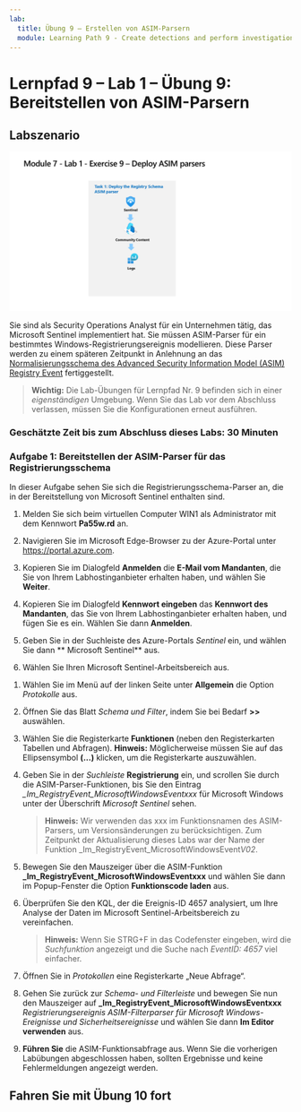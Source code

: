 ```yaml
---
lab:
  title: Übung 9 – Erstellen von ASIM-Parsern
  module: Learning Path 9 - Create detections and perform investigations using Microsoft Sentinel
---
```


# Lernpfad 9 – Lab 1 – Übung 9: Bereitstellen von ASIM-Parsern

## Labszenario

![Übersicht über Lab.](../Media/SC-200-Lab_Diagrams_Mod7_L1_Ex9.png)

Sie sind als Security Operations Analyst für ein Unternehmen tätig, das Microsoft Sentinel implementiert hat. Sie müssen ASIM-Parser für ein bestimmtes Windows-Registrierungsereignis modellieren. Diese Parser werden zu einem späteren Zeitpunkt in Anlehnung an das [Normalisierungsschema des Advanced Security Information Model (ASIM) Registry Event](https://docs.microsoft.com/azure/sentinel/registry-event-normalization-schema) fertiggestellt.

>**Wichtig:** Die Lab-Übungen für Lernpfad Nr. 9 befinden sich in einer *eigenständigen* Umgebung. Wenn Sie das Lab vor dem Abschluss verlassen, müssen Sie die Konfigurationen erneut ausführen.

### Geschätzte Zeit bis zum Abschluss dieses Labs: 30 Minuten

### Aufgabe 1: Bereitstellen der ASIM-Parser für das Registrierungsschema

In dieser Aufgabe sehen Sie sich die Registrierungsschema-Parser an, die in der Bereitstellung von Microsoft Sentinel enthalten sind.

1. Melden Sie sich beim virtuellen Computer WIN1 als Administrator mit dem Kennwort **Pa55w.rd** an.  

1. Navigieren Sie im Microsoft Edge-Browser zu der Azure-Portal unter <https://portal.azure.com>.

1. Kopieren Sie im Dialogfeld **Anmelden** die **E-Mail vom Mandanten**, die Sie von Ihrem Labhostinganbieter erhalten haben, und wählen Sie **Weiter**.

1. Kopieren Sie im Dialogfeld **Kennwort eingeben** das **Kennwort des Mandanten**, das Sie von Ihrem Labhostinganbieter erhalten haben, und fügen Sie es ein. Wählen Sie dann **Anmelden**.

1. Geben Sie in der Suchleiste des Azure-Portals *Sentinel* ein, und wählen Sie dann ** Microsoft Sentinel** aus.

1. Wählen Sie Ihren Microsoft Sentinel-Arbeitsbereich aus.

<!--- 1. In the Edge browser, open a new tab (Ctrl+T) and navigate to the Microsoft Sentinel GitHub ASIM page <https://github.com/Azure/Azure-Sentinel/tree/master/ASIM>.

 1. On the right pane, select the **Onboard community content** link. This will open a new tab in the Edge Browser for Microsoft Sentinel GitHub content. **Hint:** You might need to scroll right to see the link. Alternatively, follow this link instead: [Microsoft Sentinel on GitHub](https://github.com/Azure/Azure-Sentinel).

    >**Note:** In the **ASIM** folder you can deploy templates that contain all ASIM parsers, but we will only focus on the Registry Schema.

1. Scroll down and next to **Registry Event**, select the **Deploy to Azure** button.

1. For *Resource Group*, select **RG-Defender** where your Sentinel workspace resides.

1. For *Workspace*, type your Sentinel workspace name, like *uniquenameDefender*.

1. Leave the other default values and select **Review + create**.

1. Select **Create** to deploy the template. Notice the Names of the different resources. 

1. After the deployment completes return to the *Microsoft Sentinel* tab. --->

1. Wählen Sie im Menü auf der linken Seite unter **Allgemein** die Option *Protokolle* aus.

1. Öffnen Sie das Blatt *Schema und Filter*, indem Sie bei Bedarf **>>** auswählen.

1. Wählen Sie die Registerkarte **Funktionen** (neben den Registerkarten Tabellen und Abfragen). **Hinweis:** Möglicherweise müssen Sie auf das Ellipsensymbol **(...)** klicken, um die Registerkarte auszuwählen.

1. Geben Sie in der *Suchleiste* **Registrierung** ein, und scrollen Sie durch die ASIM-Parser-Funktionen, bis Sie den Eintrag *_Im_RegistryEvent_MicrosoftWindowsEventxxx* für Microsoft Windows unter der Überschrift *Microsoft Sentinel* sehen.

    >**Hinweis:** Wir verwenden das xxx im Funktionsnamen des ASIM-Parsers, um Versionsänderungen zu berücksichtigen. Zum Zeitpunkt der Aktualisierung dieses Labs war der Name der Funktion _Im_RegistryEvent_MicrosoftWindowsEvent*V02*.

1. Bewegen Sie den Mauszeiger über die ASIM-Funktion **_Im_RegistryEvent_MicrosoftWindowsEventxxx** und wählen Sie dann im Popup-Fenster die Option **Funktionscode laden** aus.

1. Überprüfen Sie den KQL, der die Ereignis-ID 4657 analysiert, um Ihre Analyse der Daten im Microsoft Sentinel-Arbeitsbereich zu vereinfachen.

    >**Hinweis:** Wenn Sie STRG+F in das Codefenster eingeben, wird die *Suchfunktion* angezeigt und die Suche nach *EventID: 4657* viel einfacher.

1. Öffnen Sie in *Protokollen* eine Registerkarte „Neue Abfrage“.

1. Gehen Sie zurück zur *Schema- und Filterleiste* und bewegen Sie nun den Mauszeiger auf **_Im_RegistryEvent_MicrosoftWindowsEventxxx** *Registrierungsereignis ASIM-Filterparser für Microsoft Windows-Ereignisse und Sicherheitsereignisse* und wählen Sie dann **Im Editor verwenden** aus.

1. **Führen Sie** die ASIM-Funktionsabfrage aus. Wenn Sie die vorherigen Labübungen abgeschlossen haben, sollten Ergebnisse und keine Fehlermeldungen angezeigt werden.

## Fahren Sie mit Übung 10 fort
